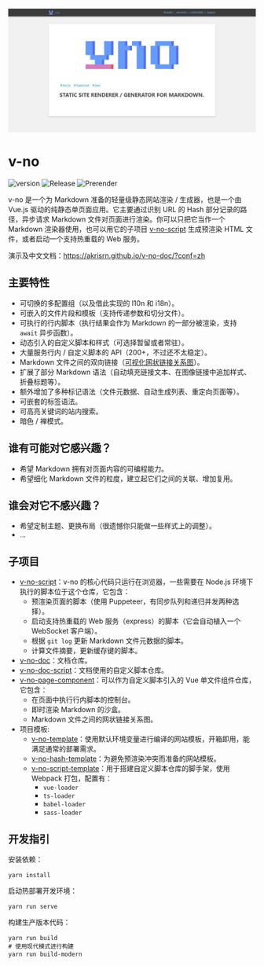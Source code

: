 ![social preview](/social-preview.png)

# v-no

![version](https://img.shields.io/github/package-json/v/akrisrn/v-no) ![Release](https://github.com/akrisrn/v-no/workflows/Release/badge.svg) ![Prerender](https://github.com/akrisrn/v-no-doc/workflows/Prerender/badge.svg)

v-no 是一个为 Markdown 准备的轻量级静态网站渲染 / 生成器，也是一个由 Vue.js 驱动的纯静态单页面应用。它主要通过识别 URL 的 Hash 部分记录的路径，异步请求 Markdown 文件对页面进行渲染。你可以只把它当作一个 Markdown 渲染器使用，也可以用它的子项目 [v-no-script](https://github.com/akrisrn/v-no-script) 生成预渲染 HTML 文件，或者启动一个支持热重载的 Web 服务。

演示及中文文档：https://akrisrn.github.io/v-no-doc/?conf=zh

## 主要特性

- 可切换的多配置组（以及借此实现的 l10n 和 i18n）。
- 可嵌入的文件片段和模板（支持传递参数和切分文件）。
- 可执行的行内脚本（执行结果会作为 Markdown 的一部分被渲染，支持 `await` 异步函数）。
- 动态引入的自定义脚本和样式（可选择暂留或者常驻）。
- 大量服务行内 / 自定义脚本的 API（200+，不过还不太稳定）。
- Markdown 文件之间的双向链接（[可视化网状链接关系图](https://akrisrn.github.io/v-no-doc/-/#/graph.md?conf=zh)）。
- 扩展了部分 Markdown 语法（自动填充链接文本、在图像链接中追加样式、折叠标题等）。
- 额外增加了多种标记语法（文件元数据、自动生成列表、重定向页面等）。
- 可嵌套的标签语法。
- 可高亮关键词的站内搜索。
- 暗色 / 禅模式。

## 谁有可能对它感兴趣？

- 希望 Markdown 拥有对页面内容的可编程能力。
- 希望细化 Markdown 文件的粒度，建立起它们之间的关联、增加复用。

## 谁会对它不感兴趣？

- 希望定制主题、更换布局（很遗憾你只能做一些样式上的调整）。
- ...

## 子项目

- [v-no-script](https://github.com/akrisrn/v-no-script)：v-no 的核心代码只运行在浏览器，一些需要在 Node.js 环境下执行的脚本位于这个仓库，它包含：
    - 预渲染页面的脚本（使用 Puppeteer，有同步队列和递归并发两种选择）。
    - 启动支持热重载的 Web 服务（express）的脚本（它会自动植入一个 WebSocket 客户端）。
    - 根据 `git log` 更新 Markdown 文件元数据的脚本。
    - 计算文件摘要，更新缓存键的脚本。
- [v-no-doc](https://github.com/akrisrn/v-no-doc)：文档仓库。
- [v-no-doc-script](https://github.com/akrisrn/v-no-doc-script)：文档使用的自定义脚本仓库。
- [v-no-page-component](https://github.com/akrisrn/v-no-page-component)：可以作为自定义脚本引入的 Vue 单文件组件仓库，它包含：
    - 在页面中执行行内脚本的控制台。
    - 即时渲染 Markdown 的沙盒。
    - Markdown 文件之间的网状链接关系图。
- 项目模板:
    - [v-no-template](https://github.com/akrisrn/v-no-template)：使用默认环境变量进行编译的网站模板，开箱即用，能满足通常的部署需求。
    - [v-no-hash-template](https://github.com/akrisrn/v-no-hash-template)：为避免预渲染冲突而准备的网站模板。
    - [v-no-script-template](https://github.com/akrisrn/v-no-script-template)：用于搭建自定义脚本仓库的脚手架，使用 Webpack 打包，配置有：
        - `vue-loader`
        - `ts-loader`
        - `babel-loader`
        - `sass-loader`

## 开发指引

安装依赖：

```shell
yarn install
```

启动热部署开发环境：

```shell
yarn run serve
```

构建生产版本代码：

```shell
yarn run build
# 使用现代模式进行构建
yarn run build-modern
```
